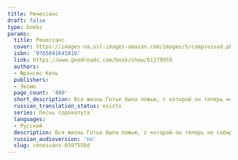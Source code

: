 ```yaml
---
title: Ренессанс
draft: false
type: books
params:
  title: Ренессанс
  cover: https://images-na.ssl-images-amazon.com/images/S/compressed.photo.goodreads.com/books/1653727911i/61179959.jpg
  isbn: '9785041645816'
  link: https://www.goodreads.com/book/show/61179959
  authors:
  - Фрэнсис Кель
  publishers:
  - Эксмо
  page_count: '480'
  short_description: Вся жизнь Готье была ложью, с которой он теперь не собирается мириться.Джером больше не согласен оставаться в тени и плыть по течению.И только Скэриэл по-прежнему хладнокровно преследует свои...
  russian_translation_status: exists
  series: Песнь сорокопута
  languages:
  - Русский
  description: Вся жизнь Готье была ложью, с которой он теперь не собирается мириться.Джером больше не согласен оставаться в тени и плыть по течению.И только Скэриэл по-прежнему хладнокровно преследует свои цели, идёт по головам, сметая все на своем пути.Чистокровным, полукровкам и низшим стало слишком тесно в Октавии.Грядут большие перемены.Грядет Ренессанс.
  russian_audioversion: 'no'
  slug: renessans-039755bd
---
```


